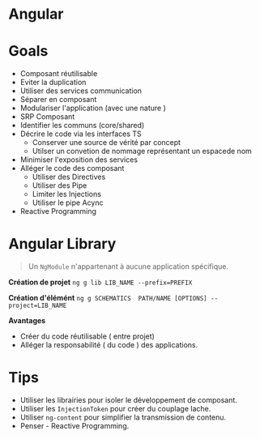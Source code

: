 
# Angular 

# Goals

* Composant réutilisable
* Eviter la duplication
* Utiliser des services communication
* Séparer en composant
* Modulariser l'application (avec une nature )
* SRP Composant
* Identifier les communs (core/shared)
* Décrire le code via les interfaces TS
    * Conserver une source de vérité par concept
    * Utilser un convetion de nommage représentant un espacede nom
* Minimiser l'exposition des services
* Alléger le code des composant
    * Utiliser des Directives
    * Utiliser des Pipe
    * Limiter les Injections
    * Utiliser le pipe Acync
* Reactive Programming


# Angular Library

> Un `NgModule` n'appartenant à aucune application spécifique.

**Création de projet**
`ng g lib LIB_NAME --prefix=PREFIX`

**Création d'élémént**
`ng g SCHEMATICS  PATH/NAME [OPTIONS] --project=LIB_NAME`

**Avantages**

* Créer du code réutilisable ( entre projet)
* Alléger la responsabilité ( du code ) des applications.

# Tips
* Utiliser les librairies pour isoler le développement de composant.
* Utiliser les `InjectionToken` pour créer du couplage lache.
* Utiliser `ng-content` pour simplifier la transmission de contenu. 
* Penser  - Reactive Programming.

